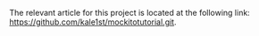 The relevant article for this project is located at the following link: https://github.com/kale1st/mockitotutorial.git.